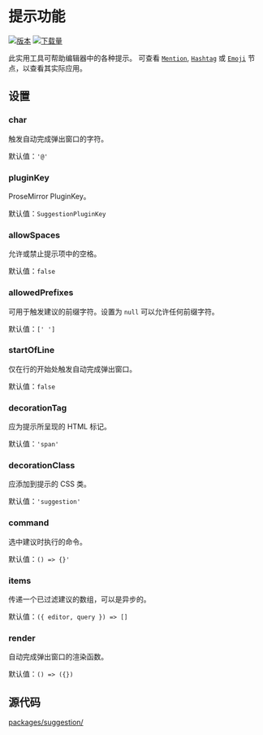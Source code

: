 # 提示功能
[![版本](https://img.shields.io/npm/v/@tiptap/suggestion.svg?label=version)](https://www.npmjs.com/package/@tiptap/suggestion)
[![下载量](https://img.shields.io/npm/dm/@tiptap/suggestion.svg)](https://npmcharts.com/compare/@tiptap/suggestion?minimal=true)

此实用工具可帮助编辑器中的各种提示。 可查看 [`Mention`](/api/nodes/mention), [`Hashtag`](/api/nodes/hashtag) 或 [`Emoji`](/api/nodes/emoji) 节点，以查看其实际应用。

## 设置

### char 
触发自动完成弹出窗口的字符。

默认值：`'@'`

### pluginKey
ProseMirror PluginKey。

默认值：`SuggestionPluginKey`

### allowSpaces
允许或禁止提示项中的空格。

默认值：`false`

### allowedPrefixes 
可用于触发建议的前缀字符。设置为 `null` 可以允许任何前缀字符。

默认值：`[' ']`

### startOfLine
仅在行的开始处触发自动完成弹出窗口。

默认值：`false`

### decorationTag
应为提示所呈现的 HTML 标记。

默认值：`'span'`

### decorationClass
应添加到提示的 CSS 类。

默认值：`'suggestion'`

### command
选中建议时执行的命令。

默认值：`() => {}'`

### items
传递一个已过滤建议的数组，可以是异步的。

默认值：`({ editor, query }) => []`

### render
自动完成弹出窗口的渲染函数。

默认值：`() => ({})`


## 源代码
[packages/suggestion/](https://github.com/ueberdosis/tiptap/blob/main/packages/suggestion/)